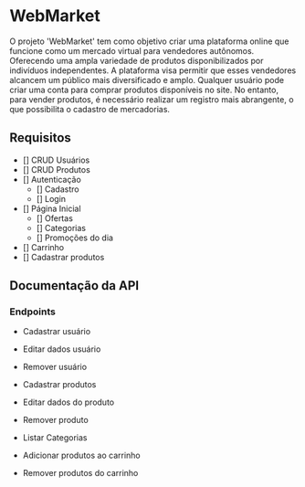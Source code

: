 # WebMarket

   O projeto 'WebMarket' tem como objetivo criar uma plataforma online que funcione como um mercado virtual para vendedores autônomos. Oferecendo uma ampla variedade de produtos disponibilizados por indivíduos independentes. A plataforma visa permitir que esses vendedores alcancem um público mais diversificado e amplo. 
    Qualquer usuário pode criar uma conta para comprar produtos disponíveis no site. No entanto, para vender produtos, é necessário realizar um registro mais abrangente, o que possibilita o cadastro de mercadorias.

## Requisitos

- [] CRUD Usuários
- [] CRUD Produtos
- [] Autenticação
    - [] Cadastro
    - [] Login
- [] Página Inicial
    - [] Ofertas
    - [] Categorias
    - [] Promoções do dia
- [] Carrinho
- [] Cadastrar produtos

## Documentação da API

### Endpoints

- Cadastrar usuário
- Editar dados usuário
- Remover usuário

- Cadastrar produtos
- Editar dados do produto
- Remover produto

- Listar Categorias
- Adicionar produtos ao carrinho
- Remover produtos do carrinho
